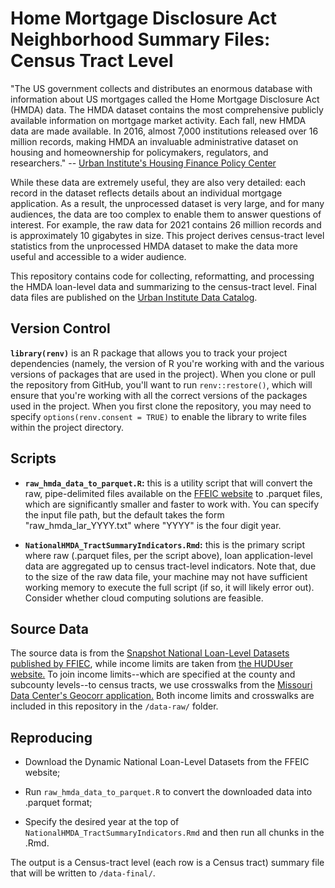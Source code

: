 # Home Mortgage Disclosure Act Neighborhood Summary Files: Census Tract Level

"The US government collects and distributes an enormous database with information about US mortgages called the Home Mortgage Disclosure Act (HMDA) data. The HMDA dataset contains the most comprehensive publicly available information on mortgage market activity. Each fall, new HMDA data are made available. In 2016, almost 7,000 institutions released over 16 million records, making HMDA an invaluable administrative dataset on housing and homeownership for policymakers, regulators, and researchers." -- [Urban Institute's Housing Finance Policy Center](https://www.urban.org/policy-centers/housing-finance-policy-center/projects/home-mortgage-disclosure-act-data)

While these data are extremely useful, they are also very detailed: each record in the dataset reflects details about an individual mortgage application. As a result, the unprocessed dataset is very large, and for many audiences, the data are too complex to enable them to answer questions of interest. For example, the raw data for 2021 contains 26 million records and is approximately 10 gigabytes in size. This project derives census-tract level statistics from the unprocessed HMDA dataset to make the data more useful and accessible to a wider audience.

This repository contains code for collecting, reformatting, and processing the HMDA loan-level data and summarizing to the census-tract level. Final data files are published on the [Urban Institute Data Catalog](https://datacatalog.urban.org/dataset/home-mortgage-disclosure-act-neighborhood-summary-files-census-tract-level).

## Version Control

**`library(renv)`** is an R package that allows you to track your project dependencies (namely, the version of R you're working with and the various versions of packages that are used in the project). When you clone or pull the repository from GitHub, you'll want to run `renv::restore()`, which will ensure that you're working with all the correct versions of the packages used in the project. When you first clone the repository, you may need to specify `options(renv.consent = TRUE)` to enable the library to write files within the project directory.

## Scripts

-   **`raw_hmda_data_to_parquet.R`:** this is a utility script that will convert the raw, pipe-delimited files available on the [FFEIC website](https://ffiec.cfpb.gov/data-publication/snapshot-national-loan-level-dataset/2022) to .parquet files, which are significantly smaller and faster to work with. You can specify the input file path, but the default takes the form "raw_hmda_lar_YYYY.txt" where "YYYY" is the four digit year.

-   **`NationalHMDA_TractSummaryIndicators.Rmd`:** this is the primary script where raw (.parquet files, per the script above), loan application-level data are aggregated up to census tract-level indicators. Note that, due to the size of the raw data file, your machine may not have sufficient working memory to execute the full script (if so, it will likely error out). Consider whether cloud computing solutions are feasible.

## Source Data

The source data is from the [Snapshot National Loan-Level Datasets published by FFIEC](https://ffiec.cfpb.gov/data-publication/snapshot-national-loan-level-dataset/2022), while income limits are taken from [the HUDUser website.](#0) To join income limits--which are specified at the county and subcounty levels--to census tracts, we use crosswalks from the [Missouri Data Center's Geocorr application.](https://mcdc.missouri.edu/applications/geocorr2022.html) Both income limits and crosswalks are included in this repository in the `/data-raw/` folder.

## Reproducing 

-   Download the Dynamic National Loan-Level Datasets from the FFEIC website;

-   Run `raw_hmda_data_to_parquet.R` to convert the downloaded data into .parquet format;

-   Specify the desired year at the top of `NationalHMDA_TractSummaryIndicators.Rmd` and then run all chunks in the .Rmd.

The output is a Census-tract level (each row is a Census tract) summary file that will be written to `/data-final/`.
